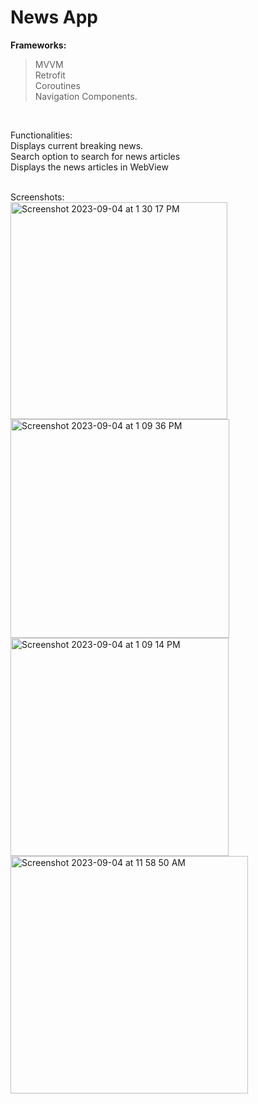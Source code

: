 # News App 

**Frameworks:**
>  MVVM<br>
>  Retrofit<br>
>  Coroutines<br>
>  Navigation Components.<br>
<br>

Functionalities:
<br>
Displays current breaking news.<br>
Search option to search for news articles<br>
Displays the news articles in WebView<br>
<br>

Screenshots:
<br>
<img width="347" alt="Screenshot 2023-09-04 at 1 30 17 PM" src="https://github.com/SumukhaSZee/NewsApp/assets/141819770/204b1224-e1fa-4bc2-b4ae-39bfaefa0219">
<img width="350" alt="Screenshot 2023-09-04 at 1 09 36 PM" src="https://github.com/SumukhaSZee/NewsApp/assets/141819770/6ac0fb75-ff67-4b35-b800-5d73e7b92761">
<br>
<img width="349" alt="Screenshot 2023-09-04 at 1 09 14 PM" src="https://github.com/SumukhaSZee/NewsApp/assets/141819770/69388769-b308-430f-8165-b2175e391fe7">
<img width="380" alt="Screenshot 2023-09-04 at 11 58 50 AM" src="https://github.com/SumukhaSZee/NewsApp/assets/141819770/aab3e673-36d3-4be7-92d8-7963ad69a6de">
<br>









